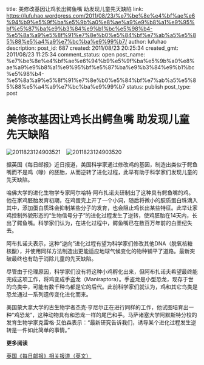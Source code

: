 title: 美修改基因让鸡长出鳄鱼嘴 助发现儿童先天缺陷
link: https://lufuhao.wordpress.com/2011/08/23/%e7%be%8e%e4%bf%ae%e6%94%b9%e5%9f%ba%e5%9b%a0%e8%ae%a9%e9%b8%a1%e9%95%bf%e5%87%ba%e9%b3%84%e9%b1%bc%e5%98%b4-%e5%8a%a9%e5%8f%91%e7%8e%b0%e5%84%bf%e7%ab%a5%e5%85%88%e5%a4%a9%e7%bc%ba%e9%99%b7/
author: lufuhao
description: 
post_id: 687
created: 2011/08/23 20:25:34
created_gmt: 2011/08/23 11:25:34
comment_status: open
post_name: %e7%be%8e%e4%bf%ae%e6%94%b9%e5%9f%ba%e5%9b%a0%e8%ae%a9%e9%b8%a1%e9%95%bf%e5%87%ba%e9%b3%84%e9%b1%bc%e5%98%b4-%e5%8a%a9%e5%8f%91%e7%8e%b0%e5%84%bf%e7%ab%a5%e5%85%88%e5%a4%a9%e7%bc%ba%e9%99%b7
status: publish
post_type: post

# 美修改基因让鸡长出鳄鱼嘴 助发现儿童先天缺陷

![2011823124903521](http://lufuhao.files.wordpress.com/2011/08/2011823124903521_thumb.jpg)    ![2011823124903520](http://lufuhao.files.wordpress.com/2011/08/2011823124903520_thumb.jpg)

据英国《每日邮报》近日报道，美国科学家通过修改鸡的基因，制造出类似于鳄鱼嘴而不是鸡（喙）的胚胎，从而逆转了进化过程，此举有助于科学家们发现儿童的先天缺陷。 

哈佛大学的进化生物学专家阿尔哈特·阿布扎诺夫研制出了这种具有鳄鱼嘴的鸡。他在家鸡胚胎发育初期，在鸡蛋壳上开了一个小洞，随后将微小的胶质蛋白珠滴入其中，添加蛋白质珠会抑制某些分子的发育，也会阻止鸡长出某些特征。此举让家鸡控制外貌形态的“生物信号分子”的进化过程发生了逆转，使鸡胚胎在14天内，长出了鳄鱼嘴。科学家们认为，在进化过程中，鳄鱼嘴已在数百万年前的白垩纪失去。 

阿布扎诺夫表示，这种“逆向”进化过程有望为科学家们修改其他DNA（脱氧核糖核酸），并使用同样方法制造出更能适应地球气候变化的物种铺平了道路。最新突破最终也有助于消除儿童的先天缺陷。 

尽管由于伦理原因，科学家们没有将这种小鸡孵化出来，但阿布扎诺夫希望最终能完成这项工作，将鸡变成手盗龙（Maniraptora）。手盗龙是小型恐龙，现存于世的鸟类中，可能有数千种鸟都是它的后代。此前科学家们就认为，鸡和其它鸟类是恐龙通过一系列遗传变化进化而来。 

美国蒙大拿大学的古生物学者杰克·亨尼尔正在进行同样的工作，他试图培育出一种“鸡恐龙”，这种动物具有和恐龙一样的尾巴和手。马萨诸塞大学阿默斯特分校的发育生物学家克雷格·艾伯森表示：“最新研究告诉我们，诱导某个进化过程发生逆转是一件如此简单的事情。” 

**更多阅读**

[英国《每日邮报》相关报道（英文）](http://www.dailymail.co.uk/sciencetech/article-2027558/Scientists-undo-evolution-create-chicken-maniraptora-snout.html)